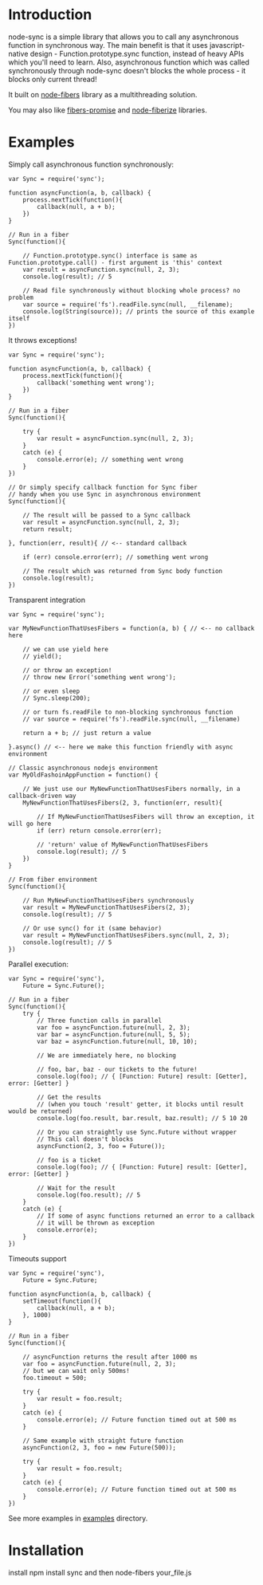 
# Introduction
node-sync is a simple library that allows you to call any asynchronous function in synchronous way. The main benefit is that it uses javascript-native design - Function.prototype.sync function, instead of heavy APIs which you'll need to learn. Also, asynchronous function which was called synchronously through node-sync doesn't blocks the whole process - it blocks only current thread!

It built on [node-fibers](https://github.com/laverdet/node-fibers) library as a multithreading solution.

You may also like [fibers-promise](https://github.com/lm1/node-fibers-promise) and [node-fiberize](https://github.com/lm1/node-fiberize) libraries.

# Examples
Simply call asynchronous function synchronously:
	
	var Sync = require('sync');
	
	function asyncFunction(a, b, callback) {
		process.nextTick(function(){
			callback(null, a + b);
		})
	}
	
	// Run in a fiber
	Sync(function(){
		
		// Function.prototype.sync() interface is same as Function.prototype.call() - first argument is 'this' context
		var result = asyncFunction.sync(null, 2, 3);
		console.log(result); // 5

		// Read file synchronously without blocking whole process? no problem
		var source = require('fs').readFile.sync(null, __filename);
	    console.log(String(source)); // prints the source of this example itself
	})

It throws exceptions!

	var Sync = require('sync');
	
	function asyncFunction(a, b, callback) {
		process.nextTick(function(){
			callback('something went wrong');
		})
	}
	
	// Run in a fiber
	Sync(function(){
	
		try {
			var result = asyncFunction.sync(null, 2, 3);
		}
		catch (e) {
			console.error(e); // something went wrong
		}
	})
	
	// Or simply specify callback function for Sync fiber
	// handy when you use Sync in asynchronous environment
	Sync(function(){
		
		// The result will be passed to a Sync callback
		var result = asyncFunction.sync(null, 2, 3);
		return result;
		
	}, function(err, result){ // <-- standard callback
		
		if (err) console.error(err); // something went wrong
		
		// The result which was returned from Sync body function
		console.log(result);
	})

Transparent integration

	var Sync = require('sync');

	var MyNewFunctionThatUsesFibers = function(a, b) { // <-- no callback here
		
		// we can use yield here
		// yield();
		
		// or throw an exception!
		// throw new Error('something went wrong');
		
		// or even sleep
		// Sync.sleep(200);
		
		// or turn fs.readFile to non-blocking synchronous function
		// var source = require('fs').readFile.sync(null, __filename)
		
		return a + b; // just return a value
		
	}.async() // <-- here we make this function friendly with async environment
	
	// Classic asynchronous nodejs environment
	var MyOldFashoinAppFunction = function() {
		
		// We just use our MyNewFunctionThatUsesFibers normally, in a callback-driven way
		MyNewFunctionThatUsesFibers(2, 3, function(err, result){
			
			// If MyNewFunctionThatUsesFibers will throw an exception, it will go here
			if (err) return console.error(err);
			
			// 'return' value of MyNewFunctionThatUsesFibers
			console.log(result); // 5
		})
	}
	
	// From fiber environment
	Sync(function(){
		
		// Run MyNewFunctionThatUsesFibers synchronously
		var result = MyNewFunctionThatUsesFibers(2, 3);
		console.log(result); // 5
		
		// Or use sync() for it (same behavior)
		var result = MyNewFunctionThatUsesFibers.sync(null, 2, 3);
		console.log(result); // 5
	})

Parallel execution:

	var Sync = require('sync'),
		Future = Sync.Future();

	// Run in a fiber
	Sync(function(){
		try {
			// Three function calls in parallel
			var foo = asyncFunction.future(null, 2, 3);
			var bar = asyncFunction.future(null, 5, 5);
			var baz = asyncFunction.future(null, 10, 10);
		
			// We are immediately here, no blocking
		
			// foo, bar, baz - our tickets to the future!
		    console.log(foo); // { [Function: Future] result: [Getter], error: [Getter] }
		
			// Get the results
			// (when you touch 'result' getter, it blocks until result would be returned)
			console.log(foo.result, bar.result, baz.result); // 5 10 20
		
			// Or you can straightly use Sync.Future without wrapper
			// This call doesn't blocks
			asyncFunction(2, 3, foo = Future());
		
			// foo is a ticket
		    console.log(foo); // { [Function: Future] result: [Getter], error: [Getter] }
	
			// Wait for the result
			console.log(foo.result); // 5
		}
		catch (e) {
			// If some of async functions returned an error to a callback
			// it will be thrown as exception
			console.error(e);
		}
	})
	
Timeouts support
	
	var Sync = require('sync'),
		Future = Sync.Future;
	
	function asyncFunction(a, b, callback) {
		setTimeout(function(){
			callback(null, a + b);
		}, 1000)
	}
	
	// Run in a fiber
	Sync(function(){
		
		// asyncFunction returns the result after 1000 ms
		var foo = asyncFunction.future(null, 2, 3);
		// but we can wait only 500ms!
		foo.timeout = 500;
	
		try {
		    var result = foo.result;
		}
		catch (e) {
		    console.error(e); // Future function timed out at 500 ms
		}
	
		// Same example with straight future function
		asyncFunction(2, 3, foo = new Future(500));
	
		try {
		    var result = foo.result;
		}
		catch (e) {
		    console.error(e); // Future function timed out at 500 ms
		}
	})
	
See more examples in [examples](https://github.com/0ctave/node-sync/tree/master/examples) directory.

# Installation
install
	npm install sync
and then
	node-fibers your_file.js